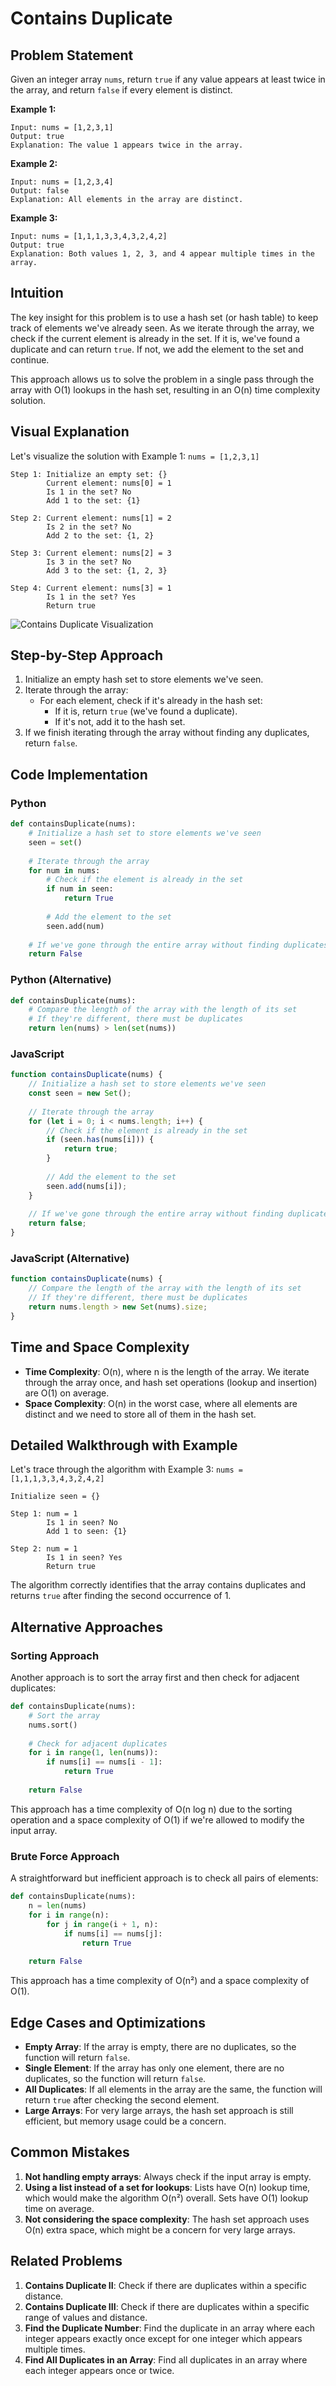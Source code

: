 # Contains Duplicate

## Problem Statement

Given an integer array `nums`, return `true` if any value appears at least twice in the array, and return `false` if every element is distinct.

**Example 1:**
```
Input: nums = [1,2,3,1]
Output: true
Explanation: The value 1 appears twice in the array.
```

**Example 2:**
```
Input: nums = [1,2,3,4]
Output: false
Explanation: All elements in the array are distinct.
```

**Example 3:**
```
Input: nums = [1,1,1,3,3,4,3,2,4,2]
Output: true
Explanation: Both values 1, 2, 3, and 4 appear multiple times in the array.
```

## Intuition

The key insight for this problem is to use a hash set (or hash table) to keep track of elements we've already seen. As we iterate through the array, we check if the current element is already in the set. If it is, we've found a duplicate and can return `true`. If not, we add the element to the set and continue.

This approach allows us to solve the problem in a single pass through the array with O(1) lookups in the hash set, resulting in an O(n) time complexity solution.

## Visual Explanation

Let's visualize the solution with Example 1: `nums = [1,2,3,1]`

```
Step 1: Initialize an empty set: {}
        Current element: nums[0] = 1
        Is 1 in the set? No
        Add 1 to the set: {1}

Step 2: Current element: nums[1] = 2
        Is 2 in the set? No
        Add 2 to the set: {1, 2}

Step 3: Current element: nums[2] = 3
        Is 3 in the set? No
        Add 3 to the set: {1, 2, 3}

Step 4: Current element: nums[3] = 1
        Is 1 in the set? Yes
        Return true
```

![Contains Duplicate Visualization](https://i.imgur.com/JUDTkUC.png)

## Step-by-Step Approach

1. Initialize an empty hash set to store elements we've seen.
2. Iterate through the array:
   - For each element, check if it's already in the hash set:
     - If it is, return `true` (we've found a duplicate).
     - If it's not, add it to the hash set.
3. If we finish iterating through the array without finding any duplicates, return `false`.

## Code Implementation

### Python

```python
def containsDuplicate(nums):
    # Initialize a hash set to store elements we've seen
    seen = set()
    
    # Iterate through the array
    for num in nums:
        # Check if the element is already in the set
        if num in seen:
            return True
        
        # Add the element to the set
        seen.add(num)
    
    # If we've gone through the entire array without finding duplicates
    return False
```

### Python (Alternative)

```python
def containsDuplicate(nums):
    # Compare the length of the array with the length of its set
    # If they're different, there must be duplicates
    return len(nums) > len(set(nums))
```

### JavaScript

```javascript
function containsDuplicate(nums) {
    // Initialize a hash set to store elements we've seen
    const seen = new Set();
    
    // Iterate through the array
    for (let i = 0; i < nums.length; i++) {
        // Check if the element is already in the set
        if (seen.has(nums[i])) {
            return true;
        }
        
        // Add the element to the set
        seen.add(nums[i]);
    }
    
    // If we've gone through the entire array without finding duplicates
    return false;
}
```

### JavaScript (Alternative)

```javascript
function containsDuplicate(nums) {
    // Compare the length of the array with the length of its set
    // If they're different, there must be duplicates
    return nums.length > new Set(nums).size;
}
```

## Time and Space Complexity

- **Time Complexity**: O(n), where n is the length of the array. We iterate through the array once, and hash set operations (lookup and insertion) are O(1) on average.
- **Space Complexity**: O(n) in the worst case, where all elements are distinct and we need to store all of them in the hash set.

## Detailed Walkthrough with Example

Let's trace through the algorithm with Example 3: `nums = [1,1,1,3,3,4,3,2,4,2]`

```
Initialize seen = {}

Step 1: num = 1
        Is 1 in seen? No
        Add 1 to seen: {1}

Step 2: num = 1
        Is 1 in seen? Yes
        Return true
```

The algorithm correctly identifies that the array contains duplicates and returns `true` after finding the second occurrence of 1.

## Alternative Approaches

### Sorting Approach

Another approach is to sort the array first and then check for adjacent duplicates:

```python
def containsDuplicate(nums):
    # Sort the array
    nums.sort()
    
    # Check for adjacent duplicates
    for i in range(1, len(nums)):
        if nums[i] == nums[i - 1]:
            return True
    
    return False
```

This approach has a time complexity of O(n log n) due to the sorting operation and a space complexity of O(1) if we're allowed to modify the input array.

### Brute Force Approach

A straightforward but inefficient approach is to check all pairs of elements:

```python
def containsDuplicate(nums):
    n = len(nums)
    for i in range(n):
        for j in range(i + 1, n):
            if nums[i] == nums[j]:
                return True
    
    return False
```

This approach has a time complexity of O(n²) and a space complexity of O(1).

## Edge Cases and Optimizations

- **Empty Array**: If the array is empty, there are no duplicates, so the function will return `false`.
- **Single Element**: If the array has only one element, there are no duplicates, so the function will return `false`.
- **All Duplicates**: If all elements in the array are the same, the function will return `true` after checking the second element.
- **Large Arrays**: For very large arrays, the hash set approach is still efficient, but memory usage could be a concern.

## Common Mistakes

1. **Not handling empty arrays**: Always check if the input array is empty.
2. **Using a list instead of a set for lookups**: Lists have O(n) lookup time, which would make the algorithm O(n²) overall. Sets have O(1) lookup time on average.
3. **Not considering the space complexity**: The hash set approach uses O(n) extra space, which might be a concern for very large arrays.

## Related Problems

1. **Contains Duplicate II**: Check if there are duplicates within a specific distance.
2. **Contains Duplicate III**: Check if there are duplicates within a specific range of values and distance.
3. **Find the Duplicate Number**: Find the duplicate in an array where each integer appears exactly once except for one integer which appears multiple times.
4. **Find All Duplicates in an Array**: Find all duplicates in an array where each integer appears once or twice. 
